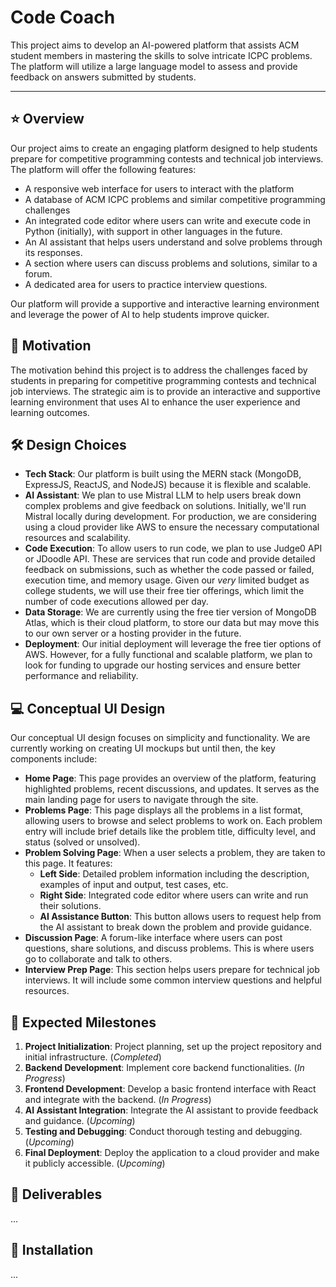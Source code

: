# Code Coach

This project aims to develop an AI-powered platform that assists ACM student members in mastering 
the skills to solve intricate ICPC problems. The platform will utilize a large language model to 
assess and provide feedback on answers submitted by students.

---

## ⭐ Overview
Our project aims to create an engaging platform designed to help students prepare for competitive programming contests and technical job interviews. The platform will offer the following features:

- A responsive web interface for users to interact with the platform
- A database of ACM ICPC problems and similar competitive programming challenges
- An integrated code editor where users can write and execute code in Python (initially), with support in other languages in the future.
- An AI assistant that helps users understand and solve problems through its responses. 
- A section where users can discuss problems and solutions, similar to a forum.
- A dedicated area for users to practice interview questions.

Our platform will provide a supportive and interactive learning environment and leverage the power of AI to help students improve quicker.

## 🚀 Motivation
The motivation behind this project is to address the challenges faced by students in preparing for competitive programming contests and technical job interviews. The strategic aim is to provide an interactive and supportive learning environment that uses AI to enhance the user experience and learning outcomes. 

## 🛠️ Design Choices

- **Tech Stack**: Our platform is built using the MERN stack (MongoDB, ExpressJS, ReactJS, and NodeJS) because it is flexible and scalable. 
- **AI Assistant**: We plan to use Mistral LLM to help users break down complex problems and give feedback on solutions. Initially, we'll run Mistral locally during development. For production, we are considering using a cloud provider like AWS to ensure the necessary computational resources and scalability.
- **Code Execution**: To allow users to run code, we plan to use Judge0 API or JDoodle API. These are services that run code and provide detailed feedback on submissions, such as whether the code passed or failed, execution time, and memory usage. Given our *very* limited budget as college students, we will use their free tier offerings, which limit the number of code executions allowed per day.
- **Data Storage**: We are currently using the free tier version of MongoDB Atlas, which is their cloud platform, to store our data but may move this to our own server or a hosting provider in the future.
- **Deployment**: Our initial deployment will leverage the free tier options of AWS. However, for a fully functional and scalable platform, we plan to look for funding to upgrade our hosting services and ensure better performance and reliability.

## 💻 Conceptual UI Design

Our conceptual UI design focuses on simplicity and functionality. We are currently working on creating UI mockups but until then, the key components include:

- **Home Page**: This page provides an overview of the platform, featuring highlighted problems, recent discussions, and updates. It serves as the main landing page for users to navigate through the site.
- **Problems Page**: This page displays all the problems in a list format, allowing users to browse and select problems to work on. Each problem entry will include brief details like the problem title, difficulty level, and status (solved or unsolved).
- **Problem Solving Page**: When a user selects a problem, they are taken to this page. It features:
  - **Left Side**: Detailed problem information including the description, examples of input and output, test cases, etc.
  - **Right Side**: Integrated code editor where users can write and run their solutions.
  - **AI Assistance Button**: This button allows users to request help from the AI assistant to break down the problem and provide guidance.
- **Discussion Page**: A forum-like interface where users can post questions, share solutions, and discuss problems. This is where users go to collaborate and talk to others. 
- **Interview Prep Page**: This section helps users prepare for technical job interviews. It will include some common interview questions and helpful resources.

## 📆 Expected Milestones

1. **Project Initialization**: Project planning, set up the project repository and initial infrastructure. (_Completed_)
2. **Backend Development**: Implement core backend functionalities. (_In Progress_)
3. **Frontend Development**: Develop a basic frontend interface with React and integrate with the backend. (_In Progress_)
4. **AI Assistant Integration**: Integrate the AI assistant to provide feedback and guidance. (_Upcoming_)
5. **Testing and Debugging**: Conduct thorough testing and debugging. (_Upcoming_)
6. **Final Deployment**: Deploy the application to a cloud provider and make it publicly accessible. (_Upcoming_)

## 🎯 Deliverables 
...

## 📍 Installation
...
